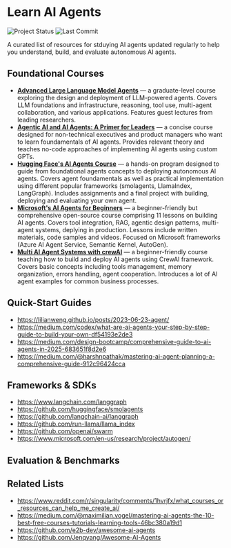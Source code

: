 # Learn AI Agents
![Project Status](https://img.shields.io/badge/status-active-brightgreen) ![Last Commit](https://img.shields.io/github/last-commit/artnitolog/learn-ai-agents)

A curated list of resources for stduying AI agents updated regularly to help you understand, build, and evaluate autonomous AI agents.

## Foundational Courses
- **[Advanced Large Language Model Agents](https://llmagents-learning.org/)** — a graduate-level course exploring the design and deployment of LLM-powered agents. Covers LLM foundations and infrastructure, reasoning, tool use, multi-agent collaboration, and various applications. Features guest lectures from leading researchers.
- **[Agentic AI and AI Agents: A Primer for Leaders](https://www.coursera.org/learn/agentic-ai)** — a concise course designed for non-technical executives and product managers who want to learn foundamentals of AI agents. Provides relevant theory and teaches no-code approaches of implementing AI agents using custom GPTs.
- **[Hugging Face's AI Agents Course](https://huggingface.co/learn/agents-course/)** — a hands-on program designed to guide from foundational agents concepts to deploying autonomous AI agents. Covers agent foundamentals as well as practical implementation using different popular frameworks (smolagents, LlamaIndex, LangGraph). Includes assignments and a final project with building, deploying and evaluating your own agent.
- **[Microsoft's AI Agents for Beginners](https://github.com/microsoft/ai-agents-for-beginners)** — a beginner-friendly but comprehensive open-source course comprising 11 lessons on building AI agents. Covers tool integration, RAG, agentic design patterns, multi-agent systems, deplying in production. Lessons include written materials, code samples and videos. Focused on Microsoft frameworks (Azure AI Agent Service, 
Semantic Kernel, AutoGen).
- **[Multi AI Agent Systems with crewAI](https://www.deeplearning.ai/short-courses/multi-ai-agent-systems-with-crewai/)** — a beginner-friendly course teaching how to build and deploy AI agents using CrewAI framework. Covers basic concepts including tools management, memory organization, errors handling, agent cooperation. Introduces a lot of AI agent examples for common business processes.

## Quick-Start Guides
* https://lilianweng.github.io/posts/2023-06-23-agent/
* https://medium.com/codex/what-are-ai-agents-your-step-by-step-guide-to-build-your-own-df54193e2de3
* https://medium.com/design-bootcamp/comprehensive-guide-to-ai-agents-in-2025-683651f8d2e6
* https://medium.com/@harshnpathak/mastering-ai-agent-planning-a-comprehensive-guide-912c96424cca

## Frameworks & SDKs 
* https://www.langchain.com/langgraph
* https://github.com/huggingface/smolagents
* https://github.com/langchain-ai/langgraph
* https://github.com/run-llama/llama_index
* https://github.com/openai/swarm
* https://www.microsoft.com/en-us/research/project/autogen/

## Evaluation & Benchmarks

## Related Lists
* https://www.reddit.com/r/singularity/comments/1hvrjfx/what_courses_or_resources_can_help_me_create_ai/
* https://medium.com/@maximilian.vogel/mastering-ai-agents-the-10-best-free-courses-tutorials-learning-tools-46bc380a19d1
* https://github.com/e2b-dev/awesome-ai-agents
* https://github.com/Jenqyang/Awesome-AI-Agents

